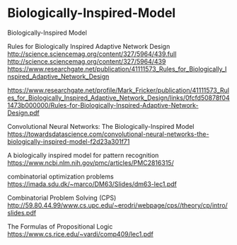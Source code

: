 # Biologically-Inspired-Model
Biologically-Inspired Model

Rules for Biologically Inspired Adaptive Network Design
http://science.sciencemag.org/content/327/5964/439.full
http://science.sciencemag.org/content/327/5964/439
https://www.researchgate.net/publication/41111573_Rules_for_Biologically_Inspired_Adaptive_Network_Design

https://www.researchgate.net/profile/Mark_Fricker/publication/41111573_Rules_for_Biologically_Inspired_Adaptive_Network_Design/links/0fcfd50878f041473b000000/Rules-for-Biologically-Inspired-Adaptive-Network-Design.pdf


Convolutional Neural Networks: The Biologically-Inspired Model
https://towardsdatascience.com/convolutional-neural-networks-the-biologically-inspired-model-f2d23a301f71

A biologically inspired model for pattern recognition
https://www.ncbi.nlm.nih.gov/pmc/articles/PMC2816315/


combinatorial optimization problems
https://imada.sdu.dk/~marco/DM63/Slides/dm63-lec1.pdf


Combinatorial Problem Solving (CPS)
http://59.80.44.99/www.cs.upc.edu/~erodri/webpage/cps//theory/cp/intro/slides.pdf

The Formulas of Propositional Logic
https://www.cs.rice.edu/~vardi/comp409/lec1.pdf
